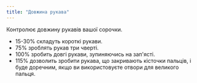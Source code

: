 ```yaml
---
title: "Довжина рукава"
---
```


Контролює довжину рукавів вашої сорочки.
 - 15-30% складуть короткі рукави.
 - 75% зроблять рукав три чверті.
 - 100% зробить довгі рукави, зупиняючись на зап'ясті.
 - 115% дозволить зробити рукава, що закривають кісточки пальців, і буде доречним, якщо ви використовуєте отвори для великого пальця.

